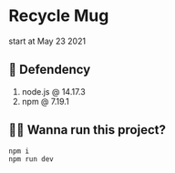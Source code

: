 # Recycle Mug

start at May 23 2021

## 📌 Defendency

1. node.js @ 14.17.3
2. npm @ 7.19.1

## 🏃‍♀️ Wanna run this project?

```
npm i
npm run dev
```
